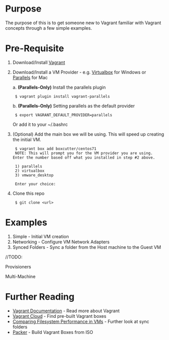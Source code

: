 # Purpose
The purpose of this is to get someone new to Vagrant familiar with Vagrant concepts through a few simple examples.

# Pre-Requisite
1. Download/Install [Vagrant](http://www.vagrantup.com/downloads.html)
2. Download/Install a VM Provider - e.g. [Virtualbox](https://www.virtualbox.org/wiki/Downloads) for Windows or [Parallels](http://www.parallels.com/products/desktop/download/) for Mac
    
    a. **(Parallels-Only)** Install the parallels plugin
       
        $ vagrant plugin install vagrant-parallels   
    b. **(Parallels-Only)** Setting parallels as the default provider
    
        $ export VAGRANT_DEFAULT_PROVIDER=parallels
        
    Or add it to your ~/.bashrc
    
3. (Optional) Add the main box we will be using. This will speed up creating the initial VM.

        $ vagrant box add boxcutter/centos71
        NOTE: This will prompt you for the VM provider you are using. Enter the number based off what you installed in step #2 above.
        
        1) parallels
        2) virtualbox
        3) vmware_desktop
        
        Enter your choice: 
        
4. Clone this repo

        $ git clone <url>
        
# Examples
1. Simple - Initial VM creation
2. Networking - Configure VM Network Adapters
3. Synced Folders - Sync a folder from the Host machine to the Guest VM

//TODO:

Provisioners

Multi-Machine

# Further Reading
* [Vagrant Documentation](http://docs.vagrantup.com/v2/) - Read more about Vagrant
* [Vagrant Cloud](https://vagrantcloud.com/) - Find pre-built Vagrant boxes
* [Comparing Filesystem Performance in VMs](http://mitchellh.com/comparing-filesystem-performance-in-virtual-machines) - Further look at sync folders
* [Packer](https://packer.io/) - Build Vagrant Boxes from ISO